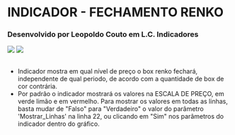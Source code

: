 # INDICADOR - FECHAMENTO RENKO 
### Desenvolvido por Leopoldo Couto em L.C. Indicadores 
<div>                                                         
  <a href="https://instagram.com/leopoldocouto" target="_blank"><img src="https://img.shields.io/badge/-Instagram-%23E4405F?style=for-the-badge&logo=instagram&logoColor=white" target="_blank"></a>
  <a href="https://github.com/leopoldocouto" target="_blank"><img src="https://img.shields.io/badge/GitHub-100000?style=for-the-badge&logo=github&logoColor=white?style=for-the-badge&logo=instagram&logoColor=white" target="_blank"></a>
</div>	 
 

##
* Indicador mostra em qual nível de preço o box renko fechará, independente de qual periodo, de acordo com a quantidade de box de cor contrária.
* Por padrão o indicador mostrará os valores na ESCALA DE PREÇO, em verde
limão e em vermelho. Para mostrar os valores em todas as linhas, basta
mudar de "Falso" para "Verdadeiro" o valor do parâmetro 'Mostrar_Linhas' 
na linha 22, ou clicando em "Sim" nos parâmetros do indicador dentro do
gráfico.









